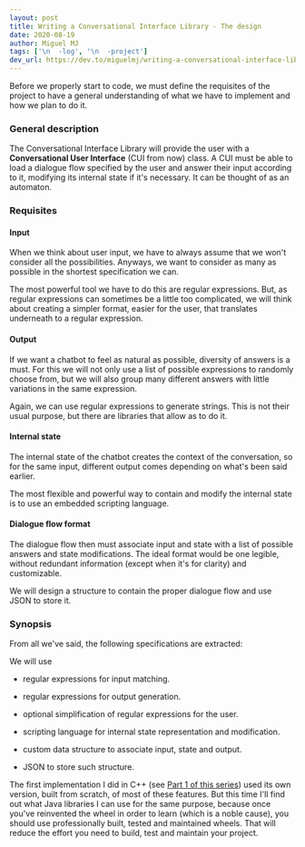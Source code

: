 ```yaml
---
layout: post
title: Writing a Conversational Interface Library - The design
date: 2020-08-19
author: Miguel MJ
tags: ['\n  -log', '\n  -project']
dev_url: https://dev.to/miguelmj/writing-a-conversational-interface-library-part-2-2iad
---
```

Before we properly start to code, we must define the requisites of the project to have a general understanding of what we have to implement and how we plan to do it.

### General description

The Conversational Interface Library will provide the user with a **Conversational User Interface** (CUI from now) class. A CUI must be able to load a dialogue flow specified by the user and answer their input according to it, modifying its internal state if it's necessary. It can be thought of as an automaton.

### Requisites

#### Input

When we think about user input, we have to always assume that we won't consider all the possibilities. Anyways, we want to consider as many as possible in the shortest specification we can.

The most powerful tool we have to do this are regular expressions. But, as regular expressions can sometimes be a little too complicated, we will think about creating a simpler format, easier for the user, that translates underneath to a regular expression.

#### Output

If we want a chatbot to feel as natural as possible, diversity of answers is a must. For this we will not only use a list of possible expressions to randomly choose from, but we will also group many different answers with little variations in the same expression.

Again, we can use regular expressions to generate strings. This is not their usual purpose, but there are libraries that allow as to do it.

#### Internal state

The internal state of the chatbot creates the context of the conversation, so for the same input, different output comes depending on what's been said earlier.

The most flexible and powerful way to contain and modify the internal state is to use an embedded scripting language.

#### Dialogue flow format

The dialogue flow then must associate input and state with a list of possible answers and state modifications. The ideal format would be one legible, without redundant information (except when it's for clarity) and customizable.

We will design a structure to contain the proper dialogue flow and use JSON to store it.

### Synopsis

From all we've said, the following specifications are extracted:

We will use

- regular expressions for input matching.

- regular expressions for output generation.

- optional simplification of regular expressions for the user.

- scripting language for internal state representation and modification.

- custom data structure to associate input, state and output.

- JSON to store such structure.



The first implementation I did in C++ (see [Part 1 of this series](https://dev.to/miguelmj/writing-my-conversational-interface-library-part-1-1jh3)) used its own version, built from scratch, of most of these features. But this time I'll find out what Java libraries I can use for the same purpose, because once you've reinvented the wheel in order to learn (which is a noble cause), you should use professionally built, tested and maintained wheels. That will reduce the effort you need to build, test and maintain your project.


